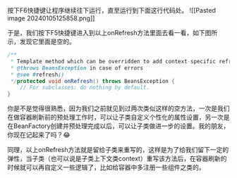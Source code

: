 按下F6快捷键让程序继续往下运行，直至运行到下面这行代码处。
![[Pasted image 20240105125858.png]]

于是，我们按下F5快捷键进入到以上onRefresh方法里面去看一看，如下图所示，发现它里面是空的。
```java
/**  
 * Template method which can be overridden to add context-specific refresh work. * Called on initialization of special beans, before instantiation of singletons. * <p>This implementation is empty.  
 * @throws BeansException in case of errors  
 * @see #refresh()  
 */protected void onRefresh() throws BeansException {  
    // For subclasses: do nothing by default.  
}
```

你是不是觉得很熟悉，因为我们之前就见到过两次类似这样的空方法，一次是我们在做容器刷新前的预处理工作时，可以让子类自定义个性化的属性设置，另一次是在BeanFactory创建并预处理完成以后，可以让子类做进一步的设置。我的朋友，你现在记起来了吗？😂

同理，以上onRefresh方法就是留给子类来重写的，这样是为了给我们留下一定的弹性，当子类（也可以说是子类上下文类context）重写该方法后，在容器刷新的时候就可以再自定义一些逻辑了，比如给容器中多注册一些组件之类的。